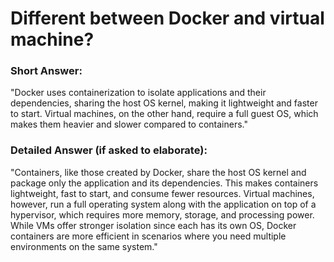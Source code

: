 # Different between Docker and virtual machine?

### Short Answer:
"Docker uses containerization to isolate applications and their dependencies, sharing the host OS kernel, making it lightweight and faster to start. Virtual machines, on the other hand, require a full guest OS, which makes them heavier and slower compared to containers."

### Detailed Answer (if asked to elaborate):
"Containers, like those created by Docker, share the host OS kernel and package only the application and its dependencies. This makes containers lightweight, fast to start, and consume fewer resources. Virtual machines, however, run a full operating system along with the application on top of a hypervisor, which requires more memory, storage, and processing power. While VMs offer stronger isolation since each has its own OS, Docker containers are more efficient in scenarios where you need multiple environments on the same system."

